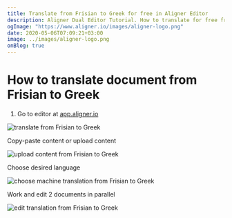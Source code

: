 ```yaml
---
title: Translate from Frisian to Greek for free in Aligner Editor
description: Aligner Dual Editor Tutorial. How to translate for free from Frisian to Greek. Aligner is multilingual document management platform. 
ogImage: "https://www.aligner.io/images/aligner-logo.png"
date: 2020-05-06T07:09:21+03:00
image: ../images/aligner-logo.png
onBlog: true
---
```


# How to translate document from Frisian to Greek

1. Go to editor at [app.aligner.io](https://app.aligner.io "Aligner App web page")

![translate from Frisian to Greek](../aligner-blank-editor.png "translate from Frisian to Greek")

Copy-paste content or upload content

![upload content from Frisian to Greek](../aligner-uploaded-document.png "upload content from Frisian to Greek")

Choose desired language

![choose machine translation from Frisian to Greek](../aligner-language-dropdown.png "choose machine translation from Frisian to Greek")

Work and edit 2 documents in parallel

![edit translation from Frisian to Greek](../aligner-double-sitded-editor.png "edit translation from Frisian to Greek")

